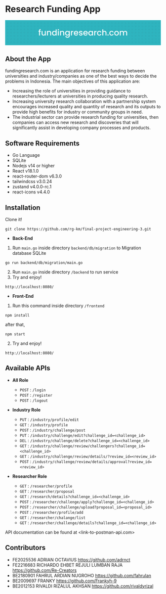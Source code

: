 # Research Funding App
![banner](banner.png)

## About the App
fundingresearch.com is an application for research funding between universities and industry/companies as one of the best ways to decide the problems in Indonesia. The main objectives of this application are:
- Increasing the role of universities in providing guidance to researchers/lecturers at universities in producing quality research.
- Increasing university research collaboration with a partnership system encourages increased quality and quantity of research and its outputs to provide high benefits for industry or community groups in need.
- The industrial sector can provide research funding for universities, then companies can access new research and discoveries that will significantly assist in developing company processes and products.

## Software Requirements
- Go Language
- SQLite
- Nodejs v14 or higher
- React v18.1.0 
- react-router-dom v6.3.0
- tailwindcss v3.0.24
- zustand v4.0.0-rc.1
- react-icons v4.4.0

## Installation
Clone it!
```
git clone https://github.com/rg-km/final-project-engineering-3.git
```

- **Back-End**
1. Run `main.go` inside directory `backend/db/migration` to Migration database SQLite
```
go run backend/db/migration/main.go
```
2. Run `main.go` inside directory `/backend` to run service
3. Try and enjoy!
```
http://localhost:8080/
```

- **Front-End**
1. Run this command inside directory `/frontend`
```
npm install
```
after that,
```
npm start
```
2. Try and enjoy!
```
http://localhost:8080/
```

## Available APIs
- **All Role**
	- `POST` : `/login`
	- `POST` : `/register`
	- `POST` : `/logout`

- **Industry Role**
	- `PUT`  : `/industry/profile/edit`
	- `GET`  : `/industry/profile`
	- `POST` : `/industry/challenge/post`
	- `PUT`  : `/industry/challenge/edit?challenge_id=<challenge_id>`
	- `DEL`  : `/industry/challenge/delete?challenge_id=<challenge_id>`
	- `GET`  : `/industry/challenge/review/challengers?challenge_id=<challenge_id>`
	- `GET`  : `/industry/challenge/review/details/?review_id=<review_id>`
	- `POST` : `/industry/challenge/review/details/approval?review_id=<review_id>`

- **Researcher Role**
	- `GET`  : `/researcher/profile`
	- `GET`  : `/researcher/proposal`
	- `GET`  : `/research/details?challenge_id=<challenge_id>`
	- `POST` : `/researcher/challenge/apply?challenge_id=<challenge_id>`
	- `POST` : `/researcher/challenge/upload?proposal_id=<proposal_id>`
	- `POST` : `/researcher/profile/add`
	- `GET`  : `/researcher/chalange/list`
	- `GET`  : `/researcher/challenge/details?challenge_id=<challenge_id>`

API documentation can be found at <link-to-postman-api.com>

## Contributors
- FE2025536	ADRIAN OCTAVIUS <https://github.com/adrnct>
- FE2216683	RICHARDO EHBET REJULI LUMBAN RAJA <https://github.com/Re-Creators>
- BE2180901	FAHRUL ARDIAN NUGROHO <https://github.com/fahrulan>
- BE2009697	FRANKY <https://github.com/Frankyh-9>
- BE2012153	RIVALDI RIZALUL AKHSAN <https://github.com/rivaldyrizal>